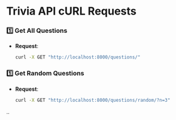 # Trivia API cURL Requests

### 1️⃣ Get All Questions
- **Request**:
  ```bash
  curl -X GET "http://localhost:8000/questions/"

### 1️⃣ Get Random Questions
- **Request**:
  ```bash
  curl -X GET "http://localhost:8000/questions/random/?n=3"


..